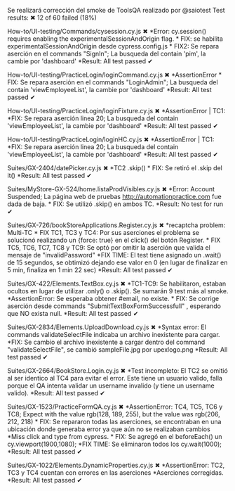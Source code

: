 Se realizará corrección del smoke de ToolsQA realizado por @saiotest
Test results:
 ✖  12 of 60 failed (18%)
 
How-to/UI-testing/Commands/cysession.cy.js ✖
    *Error: cy.session() requires enabling the experimentalSessionAndOrigin flag.
    * FIX: se habilita experimentalSessionAndOrigin desde cypress.config.js
    * FIX2: Se repara aserción en el commands "SignIn"; La busqueda del contain 'pim', la cambie por 'dashboard'
    *Result: All test passed ✔ 

How-to/UI-testing/PracticeLogin/loginCommand.cy.js ✖
    *AssertionError
    * FIX: Se repara aserción en el commands "LoginAdmin"; La busqueda del contain 'viewEmployeeList', la cambie por 'dashboard'
    *Result: All test passed ✔ 

How-to/UI-testing/PracticeLogin/loginFixture.cy.js ✖
    *AssertionError | TC1:
    *FIX: Se repara aserción linea 20; La busqueda del contain 'viewEmployeeList', la cambie por 'dashboard'
    *Result: All test passed ✔ 

How-to/UI-testing/PracticeLogin/loginHC.cy.js ✖
    *AssertionError | TC1:
    *FIX: Se repara aserción linea 20; La busqueda del contain 'viewEmployeeList', la cambie por 'dashboard'
    *Result: All test passed ✔ 

Suites/GX-2404/datePicker.cy.js ✖
    *TC2 .skip()
    * FIX: Se retiró el .skip del it()
    *Result: All test passed ✔ 

Suites/MyStore-GX-524/home.listaProdVisibles.cy.js ✖
    *Error:  Account Suspended; La página web de pruebas http://automationpractice.com fue dada de baja.
    * FIX: Se utilizó .skip() en ambos TC.
    *Result: No test for run ✔ 

Suites/GX-726/bookStoreApplications.Register.cy.js ✖
    *recaptcha problem: Multi-TC
    * FIX TC1, TC3 y TC4: Por sus aserciones el problema se solucionó realizando un {force: true} en el click() del botón Register.
    * FIX TC5, TC6, TC7, TC8 y TC9: Se optó por omitir la aserción que valida el mensaje de "invalidPassword"
    *FIX TIME: El test tiene asignado un .wait() de 15 segundos, se obtimizó dejando ese valor en 0 (en lugar de finalizar en 5 min, finaliza en 1 min 22 sec)
    *Result: All test passed ✔ 
 
Suites/GX-422/Elements.TextBox.cy.js ✖
    *TC1-TC9: Se habilitaron, estaban ocultos en lugar de utilizar .only() o .skip(). Se sumarán 9 test más al smoke.
    *AssertionError: Se esperaba obtener #email, no existe.
    * FIX: Se corrige aserción desde commands "SubmitTextBoxFormSuccessfull" , esperando que NO exista null.
    *Result: All test passed ✔ 

Suites/GX-2834/Elements.UploadDownload.cy.js ✖
    *Syntax error: El commands validateSelectFile indicaba un archivo inexistente para cargar.
    *FIX: Se cambio el archivo inexistente a cargar dentro del command "validateSelectFile", se cambió sampleFile.jpg por upexlogo.png
    *Result: All test passed ✔ 

Suites/GX-2664/BookStore.Login.cy.js ✖
    *Test incompleto: El TC2 se omitió al ser identico al TC4 para evitar el error. Este tiene un usuario valido, falla porque el QA intenta validar un username invalido (y tiene un username valido).
    *Result: All test passed ✔ 

Suites/GX-1523/PracticeFormQA.cy.js ✖
    *AssertionError: TC4, TC5, TC6 y TC8; Expect with the value rgb(128, 189, 255), but the value was rgb(206, 212, 218)
    * FIX: Se repararon todas las aserciones, se encontraban en una ubicación donde generaba error ya que aún no se realizaban cambios
    *Miss click and type from cypress.
    * FIX: Se agregó en el beforeEach() un cy.viewport(1900,1080);
    *FIX TIME: Se eliminaron todos los cy.wait(1000);
    *Result: All test passed ✔ 

Suites/GX-1022/Elements.DynamicProperties.cy.js ✖
    *AssertionError: TC2, TC3 y TC4 cuentan con errores en las aserciones
    *Aserciones corregidas.
    *Result: All test passed ✔ 